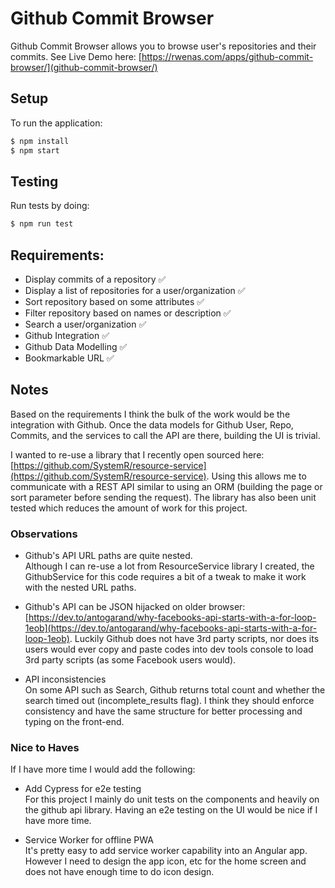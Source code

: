 # Github Commit Browser

Github Commit Browser allows you to browse user's repositories and their commits. See Live Demo here: [https://rwenas.com/apps/github-commit-browser/](github-commit-browser/)

## Setup

To run the application:

```sh
$ npm install
$ npm start
```

## Testing

Run tests by doing:

```sh
$ npm run test
```

## Requirements:

- Display commits of a repository :white_check_mark:
- Display a list of repositories for a user/organization :white_check_mark:
- Sort repository based on some attributes :white_check_mark:
- Filter repository based on names or description :white_check_mark:
- Search a user/organization :white_check_mark:
- Github Integration :white_check_mark:
- Github Data Modelling :white_check_mark:
- Bookmarkable URL :white_check_mark:

## Notes

Based on the requirements I think the bulk of the work would be the integration with Github. Once the data models for Github User, Repo, Commits, and the services to call the API are there, building the UI is trivial.

I wanted to re-use a library that I recently open sourced here: [https://github.com/SystemR/resource-service](https://github.com/SystemR/resource-service). Using this allows me to communicate with a REST API similar to using an ORM (building the page or sort parameter before sending the request). The library has also been unit tested which reduces the amount of work for this project.

### Observations

- Github's API URL paths are quite nested.  
  Although I can re-use a lot from ResourceService library I created, the GithubService for this code requires a bit of a tweak to make it work with the nested URL paths.

- Github's API can be JSON hijacked on older browser:  
  [https://dev.to/antogarand/why-facebooks-api-starts-with-a-for-loop-1eob](https://dev.to/antogarand/why-facebooks-api-starts-with-a-for-loop-1eob). Luckily Github does not have 3rd party scripts, nor does its users would ever copy and paste codes into dev tools console to load 3rd party scripts (as some Facebook users would).

- API inconsistencies  
  On some API such as Search, Github returns total count and whether the search timed out (incomplete_results flag). I think they should enforce consistency and have the same structure for better processing and typing on the front-end.

### Nice to Haves

If I have more time I would add the following:

- Add Cypress for e2e testing  
  For this project I mainly do unit tests on the components and heavily on the github api library. Having an e2e testing on the UI would be nice if I have more time.

- Service Worker for offline PWA  
  It's pretty easy to add service worker capability into an Angular app. However I need to design the app icon, etc for the home screen and does not have enough time to do icon design.
